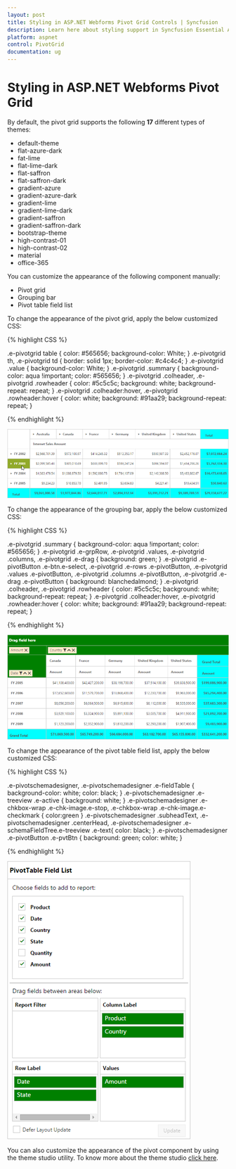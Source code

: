 ```yaml
---
layout: post
title: Styling in ASP.NET Webforms Pivot Grid Controls | Syncfusion
description: Learn here about styling support in Syncfusion Essential ASP.NET Webforms Pivot Grid Control, its elements, and more.
platform: aspnet
control: PivotGrid
documentation: ug
---
```


# Styling in ASP.NET Webforms Pivot Grid

By default, the pivot grid supports the following **17** different types of themes:

* default-theme
* flat-azure-dark
* fat-lime
* flat-lime-dark
* flat-saffron
* flat-saffron-dark
* gradient-azure
* gradient-azure-dark
* gradient-lime
* gradient-lime-dark
* gradient-saffron
* gradient-saffron-dark
* bootstrap-theme
* high-contrast-01
* high-contrast-02
* material
* office-365

You can customize the appearance of the following component manually:

* Pivot grid
* Grouping bar
* Pivot table field list

To change the appearance of the pivot grid, apply the below customized CSS:

{% highlight CSS %}

.e-pivotgrid table {
   color: #565656;
   background-color: White;
}
.e-pivotgrid th,
.e-pivotgrid td {
   border: solid 1px;
   border-color: #c4c4c4;
}
.e-pivotgrid .value {
   background-color: White;
}
.e-pivotgrid .summary {
   background-color: aqua !important;
   color: #565656;
}
.e-pivotgrid .colheader, .e-pivotgrid .rowheader {
   color: #5c5c5c;
   background: white;
   background-repeat: repeat;
}
.e-pivotgrid .colheader:hover, .e-pivotgrid .rowheader:hover {
   color: white;
   background: #91aa29;
   background-repeat: repeat;
}

{% endhighlight %}

![Customization of ASP NET pivot grid cells](Styling_images/customtheme-pivotgrid.png)

To change the appearance of the grouping bar, apply the below customized CSS:

{% highlight CSS %}

.e-pivotgrid .summary {
   background-color: aqua !important;
   color: #565656;
}
.e-pivotgrid .e-grpRow, .e-pivotgrid .values, .e-pivotgrid .columns, .e-pivotgrid .e-drag {
   background: green;
}
.e-pivotgrid .e-pivotButton .e-btn.e-select, .e-pivotgrid .e-rows .e-pivotButton, .e-pivotgrid .values .e-pivotButton, .e-pivotgrid .columns .e-pivotButton, .e-pivotgrid .e-drag .e-pivotButton {
   background: blanchedalmond;
}
.e-pivotgrid .colheader, .e-pivotgrid .rowheader {
   color: #5c5c5c;
   background: white;
   background-repeat: repeat;
}
.e-pivotgrid .colheader:hover, .e-pivotgrid .rowheader:hover {
   color: white;
   background: #91aa29;
   background-repeat: repeat;
}

{% endhighlight %}

![Customization of ASP NET pivot grid grouping bar](Styling_images/customtheme-groupingbar.png)

To change the appearance of the pivot table field list, apply the below customized CSS:

{% highlight CSS %}

.e-pivotschemadesigner, .e-pivotschemadesigner .e-fieldTable {
     background-color: white;
     color: black;
}
.e-pivotschemadesigner .e-treeview .e-active {
     background: white;
}
.e-pivotschemadesigner .e-chkbox-wrap .e-chk-image.e-stop, .e-chkbox-wrap .e-chk-image.e-checkmark {
     color:green
}
.e-pivotschemadesigner .subheadText, .e-pivotschemadesigner .centerHead, .e-pivotschemadesigner .e-schemaFieldTree.e-treeview .e-text{
     color: black;
}
.e-pivotschemadesigner .e-pivotButton .e-pvtBtn {
     background: green;
     color: white;
}

{% endhighlight %}

![Customization of ASP NET pivot grid field list](Styling_images/customtheme-fieldist.png)

You can also customize the appearance of the pivot component by using the theme studio utility. To know more about the theme studio [click here](/aspnet/pivotgrid/styling).

